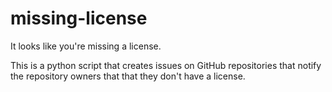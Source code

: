 missing-license
===============

It looks like you're missing a license.

This is a python script that creates issues on
GitHub repositories that notify the repository
owners that that they don't have a license.
